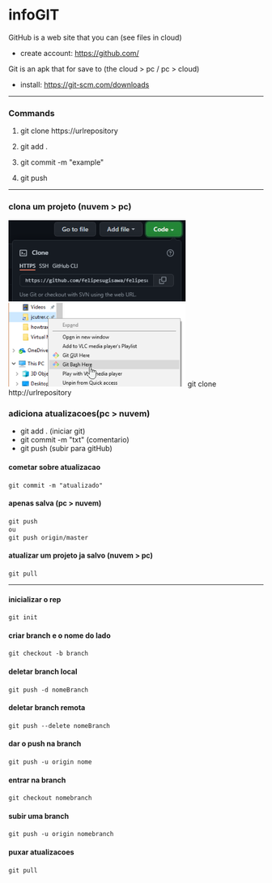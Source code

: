 # infoGIT

GitHub is a web site that you can (see files in cloud)                                                                                                                       
- create account: https://github.com/                                                                                                                                           
 
Git is an  apk that for save to (the cloud > pc / pc > cloud)                                                                                                                               
- install: https://git-scm.com/downloads
------------------------------------------------------------------------------------------------------------------------------                                                                                                                                                                                 
### Commands
1. git clone https://urlrepository

2. git add .
3. git commit -m "example"
4. git push
                                                                                                                                                                                 
------------------------------------------------------------------------------------------------------------------------------                                                                                                                                                                                                                 
### clona um projeto (nuvem > pc)
  <img src="./img/gitclone.PNG" width="350" title="hover text">
  <img src="./img/gitBash.png" width="350" title="hover text">
git clone http://urlrepository

### adiciona atualizacoes(pc > nuvem)
- git add . (iniciar git)
- git commit -m "txt" (comentario)
- git push (subir para gitHub)

#### cometar sobre atualizacao
```
git commit -m "atualizado"
```
#### apenas salva (pc > nuvem)
```
git push 
ou
git push origin/master
```
#### atualizar um projeto ja salvo (nuvem > pc)
```
git pull
```
------------------------------------------------------------------------------------------------------------------------------
                                                                                                                                                                                 
#### inicializar o rep                                                                                                                                                           
```
git init
```
#### criar branch e o nome do lado                                                                                                                                               
```
git checkout -b branch        
```
#### deletar branch local                                                                                                                                                       
```
git push -d nomeBranch
```
#### deletar branch remota                                                                                                                                                       
```
git push --delete nomeBranch
```
#### dar o push na branch                                                                                                                                                       
```
git push -u origin nome
```
#### entrar na branch                                                                                                                                                           
```
git checkout nomebranch
```
#### subir uma branch                                                                                                                                                           
```
git push -u origin nomebranch
```
#### puxar atualizacoes                                                                                                                                                         
```
git pull
```
